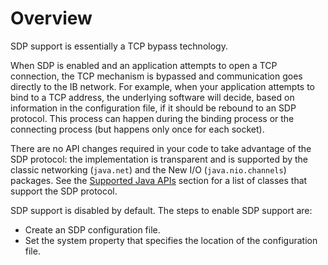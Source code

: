 
# Overview

SDP support is essentially a TCP bypass technology.

When SDP is enabled and an application attempts to open a TCP connection, the TCP mechanism is bypassed and communication goes directly to the IB network. For example, when your application attempts to bind to a TCP address, the underlying software will decide, based on information in the configuration file, if it should be rebound to an SDP protocol. This process can happen during the binding process or the connecting process (but happens only once for each socket).

There are no API changes required in your code to take advantage of the SDP protocol: the implementation is transparent and is supported by the classic networking (`java.net`) and the New I/O (`java.nio.channels`) packages. See the 
[Supported Java APIs](supported.html) section for a list of classes that support the SDP protocol.

SDP support is disabled by default. The steps to enable SDP support are:

- Create an SDP configuration file.
- Set the system property that specifies the location of the configuration file.
